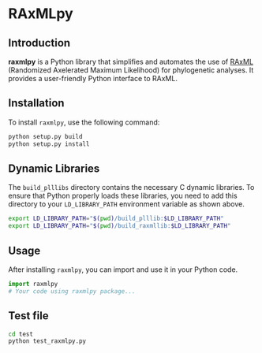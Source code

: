 # RAxMLpy

## Introduction

**raxmlpy** is a Python library that simplifies and automates the use of [RAxML](https://cme.h-its.org/exelixis/web/software/raxml/) (Randomized Axelerated Maximum Likelihood) for phylogenetic analyses. It provides a user-friendly Python interface to RAxML.


## Installation

To install `raxmlpy`, use the following command:

```bash
python setup.py build
python setup.py install
```


## Dynamic Libraries

The `build_plllibs` directory contains the necessary C dynamic libraries. To ensure that Python properly loads these libraries, you need to add this directory to your `LD_LIBRARY_PATH` environment variable as shown above.


```bash
export LD_LIBRARY_PATH="$(pwd)/build_plllib:$LD_LIBRARY_PATH"
export LD_LIBRARY_PATH="$(pwd)/build_raxmllib:$LD_LIBRARY_PATH"
```


## Usage

After installing `raxmlpy`, you can import and use it in your Python code.

```python
import raxmlpy
# Your code using raxmlpy package...
```

## Test file

```bash
cd test
python test_raxmlpy.py
```

